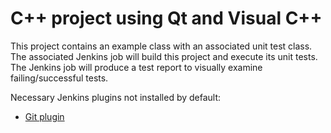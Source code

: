 # C++ project using Qt and Visual C++

This project contains an example class with an associated unit test class. The associated Jenkins job will build this project and execute its unit tests. The Jenkins job will produce a test report to visually examine failing/successful tests.

Necessary Jenkins plugins not installed by default:

* [Git plugin](https://wiki.jenkins-ci.org/display/JENKINS/Git+Plugin)